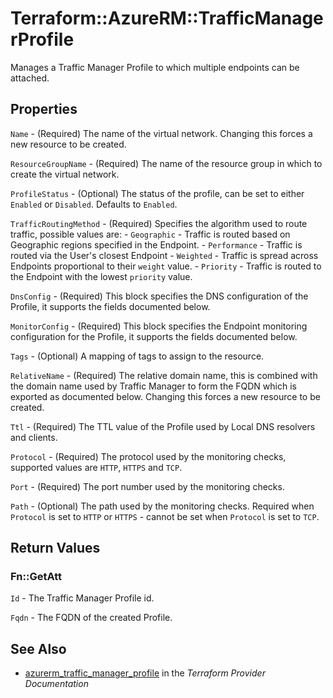 # Terraform::AzureRM::TrafficManagerProfile

Manages a Traffic Manager Profile to which multiple endpoints can be attached.

## Properties

`Name` - (Required) The name of the virtual network. Changing this forces a new resource to be created.

`ResourceGroupName` - (Required) The name of the resource group in which to create the virtual network.

`ProfileStatus` - (Optional) The status of the profile, can be set to either `Enabled` or `Disabled`. Defaults to `Enabled`.

`TrafficRoutingMethod` - (Required) Specifies the algorithm used to route traffic, possible values are: - `Geographic` - Traffic is routed based on Geographic regions specified in the Endpoint. - `Performance` - Traffic is routed via the User's closest Endpoint - `Weighted` - Traffic is spread across Endpoints proportional to their `weight` value. - `Priority` - Traffic is routed to the Endpoint with the lowest `priority` value.

`DnsConfig` - (Required) This block specifies the DNS configuration of the Profile, it supports the fields documented below.

`MonitorConfig` - (Required) This block specifies the Endpoint monitoring configuration for the Profile, it supports the fields documented below.

`Tags` - (Optional) A mapping of tags to assign to the resource.

`RelativeName` - (Required) The relative domain name, this is combined with the domain name used by Traffic Manager to form the FQDN which is exported as documented below. Changing this forces a new resource to be created.

`Ttl` - (Required) The TTL value of the Profile used by Local DNS resolvers and clients.

`Protocol` - (Required) The protocol used by the monitoring checks, supported values are `HTTP`, `HTTPS` and `TCP`.

`Port` - (Required) The port number used by the monitoring checks.

`Path` - (Optional) The path used by the monitoring checks. Required when `Protocol` is set to `HTTP` or `HTTPS` - cannot be set when `Protocol` is set to `TCP`.


## Return Values

### Fn::GetAtt

`Id` - The Traffic Manager Profile id.

`Fqdn` - The FQDN of the created Profile.

## See Also

* [azurerm_traffic_manager_profile](https://www.terraform.io/docs/providers/azurerm/r/traffic_manager_profile.html) in the _Terraform Provider Documentation_